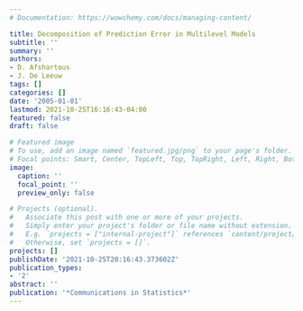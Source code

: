 ```yaml
---
# Documentation: https://wowchemy.com/docs/managing-content/

title: Decomposition of Prediction Error in Multilevel Models
subtitle: ''
summary: ''
authors:
- D. Afshartous
- J. De Leeuw
tags: []
categories: []
date: '2005-01-01'
lastmod: 2021-10-25T16:16:43-04:00
featured: false
draft: false

# Featured image
# To use, add an image named `featured.jpg/png` to your page's folder.
# Focal points: Smart, Center, TopLeft, Top, TopRight, Left, Right, BottomLeft, Bottom, BottomRight.
image:
  caption: ''
  focal_point: ''
  preview_only: false

# Projects (optional).
#   Associate this post with one or more of your projects.
#   Simply enter your project's folder or file name without extension.
#   E.g. `projects = ["internal-project"]` references `content/project/deep-learning/index.md`.
#   Otherwise, set `projects = []`.
projects: []
publishDate: '2021-10-25T20:16:43.373602Z'
publication_types:
- '2'
abstract: ''
publication: '*Communications in Statistics*'
---
```

